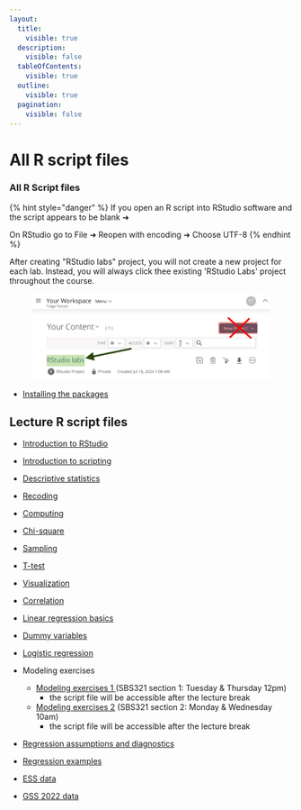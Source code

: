 ```yaml
---
layout:
  title:
    visible: true
  description:
    visible: false
  tableOfContents:
    visible: true
  outline:
    visible: true
  pagination:
    visible: false
---
```


# All R script files

### All R Script files

{% hint style="danger" %}
If you open an R script into RStudio software and the script appears to be blank ➜&#x20;

On RStudio go to File ➜ Reopen with encoding ➜ Choose UTF-8
{% endhint %}

After creating "RStudio labs" project, you will not create a new project for each lab. Instead, you will always click thee existing 'RStudio Labs' project throughout the course.

<figure><img src="../../../.gitbook/assets/ss_2025-01-15 06.41.17.png" alt="" width="563"><figcaption></figcaption></figure>

* [Installing the packages](https://drive.google.com/file/d/1dSgvAslE39sRxC_E08aHIffPipT9um8U/view?usp=sharing)

## Lecture R script files

* [Introduction to RStudio](https://drive.google.com/file/d/1q-dd3TMfDi7mLMkr-UcdmAYhi71y0r5A/view?usp=sharing)
* [Introduction to scripting](https://drive.google.com/file/d/1ksWH9huWbEYaCsdgToB97rkiw4UPQmf1/view?usp=sharing)
* [Descriptive statistics](https://drive.google.com/file/d/1qIHculVRo3WjqhQc5W3bYjGJ6iL4F0xR/view?usp=sharing)
* [Recoding](https://drive.google.com/file/d/1SP0UVJM2YxTt-0DIszBmDNg82R0zjxPO/view?usp=sharing)
* [Computing](https://drive.google.com/file/d/1VYeQ6ts2fjYeTrN_fMxW-6yGDn5c2wt1/view?usp=sharing)
* [Chi-square](https://drive.google.com/file/d/1CjOawdrardp48XweOo1ALyZ4Hnl9RYaP/view?usp=sharing)
* [Sampling](https://drive.google.com/file/d/1DsmU1KFkjlHTkeJrVGc47IWS0vQ5OC9Z/view?usp=sharing)
* [T-test](https://drive.google.com/file/d/1-MALgYPrMhTOMJuSlvI782b09JSrhp0C/view?usp=sharing)
* [Visualization](https://drive.google.com/file/d/1L1tOtO6DigVmWPvrjGgdYK_zd6-piBUb/view?usp=sharing)
* [Correlation](https://drive.google.com/file/d/1fzydcKVHKVhEp-E3TVSSs0rdpXDQiKWO/view?usp=sharing)
* [Linear regressio](https://drive.google.com/file/d/1pB0o81aUJpBetvYpmmj2SE0QPgwpJQ51/view?usp=sharing)[n basics](https://drive.google.com/file/d/1pB0o81aUJpBetvYpmmj2SE0QPgwpJQ51/view?usp=sharing)
* [Dummy variables](https://drive.google.com/file/d/1Q151VBvC3s0SG1R8P9Yb_0xGSku_8hkj/view?usp=sharing)
* [Logistic regression](https://drive.google.com/file/d/1qC4Rt2CXs6quJEtTtZxkhV27xHXWUJkD/view?usp=sharing)
* Modeling exercises
  * [Modeling exercises 1 ](https://drive.google.com/open?id=1_hwhZ5Ayd9IYCtthpHfrS9MddEnHGrCg\&usp=drive_fs)(SBS321 section 1: Tuesday & Thursday 12pm)
    * the script file will be accessible after the lecture break
  * [Modeling exercises 2](https://drive.google.com/open?id=1al9H_HicR5JtFz_CHi66908yeNVpvTM1\&usp=drive_fs) (SBS321 section 2: Monday & Wednesday 10am)
    * the script file will be accessible after the lecture break
* [Regression assumptions and diagnostics](https://drive.google.com/open?id=1aVjJH18rv5qKdgTuA34ey95WDY8axAuQ\&usp=drive_fs)



* [Regression examples](https://drive.google.com/file/d/16A0u7mj-b0mXKNTKsodCmYWF1h1YvwrB/view?usp=sharing)
* [ESS data](https://drive.google.com/file/d/180417fazglgdwbYqFUHPy_sf0enYMYfW/view?usp=sharing)
* [GSS 2022 data](https://drive.google.com/file/d/11olzs5qua2SGHhDo0_fqi4rj7InAL2Bx/view?usp=sharing)

